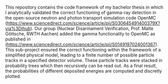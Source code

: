 This repository contains the code framework of my bachelor thesis in which I analytically validated the correct functioning of gamma-ray detection in the open-source neutron and photon transport simulation code OpenMC (https://www.sciencedirect.com/science/article/pii/S030645491400379X?via%3Dihub).
Our group (Nuclear Disarmament Verification, Prof. Malte Göttsche, RWTH Aachen) added the gamma functionality to OpenMC as published in (https://www.sciencedirect.com/science/article/pii/S0149197024001367). This sub-project ensured the correct functioning within the framework of a simplified physical model, leading to a finite number of possible particle tracks in a specified detector volume. These particle tracks were stacked in probability trees which then recursively can be read out. As a final result, the probabilities of different deposited energies are computed and discretly plotted. 
